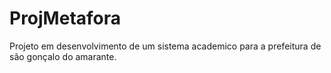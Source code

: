 # ProjMetafora
Projeto em desenvolvimento de um sistema academico para a prefeitura de são gonçalo do amarante.
